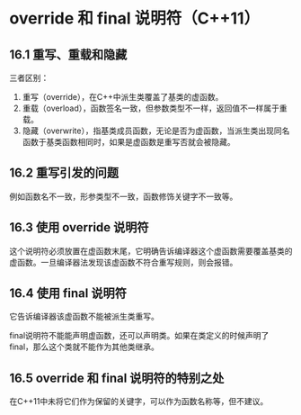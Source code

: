 # override 和 final 说明符（C++11）

## 16.1 重写、重载和隐藏

三者区别：

1. 重写（override），在C++中派生类覆盖了基类的虚函数。
2. 重载（overload），函数签名一致，但参数类型不一样，返回值不一样属于重载。
3. 隐藏（overwrite），指基类成员函数，无论是否为虚函数，当派生类出现同名函数于基类函数相同时，如果是虚函数是重写否就会被隐藏。

## 16.2 重写引发的问题

例如函数名不一致，形参类型不一致，函数修饰关键字不一致等。

## 16.3 使用 override 说明符

这个说明符必须放置在虚函数末尾，它明确告诉编译器这个虚函数需要覆盖基类的虚函数。一旦编译器法发现该虚函数不符合重写规则，则会报错。

## 16.4 使用 final 说明符

它告诉编译器该虚函数不能被派生类重写。

final说明符不能能声明虚函数，还可以声明类。如果在类定义的时候声明了final，那么这个类就不能作为其他类继承。

## 16.5 override 和 final 说明符的特别之处

在C++11中未将它们作为保留的关键字，可以作为函数名称等，但不建议。